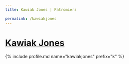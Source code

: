 ```yaml
---
title: Kawiak Jones | Patromierz

permalink: /kawiakjones
---
```


# [Kawiak Jones](https://patronite.pl/kawiakjones)

{% include profile.md name="kawiakjones" prefix="k" %}
